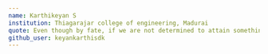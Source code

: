 ```yaml
---
name: Karthikeyan S
institution: Thiagarajar college of engineering, Madurai
quote: Even though by fate, if we are not determined to attain something, ou rhardwork will surely make it happen.
github_user: keyankarthisdk
---
```

